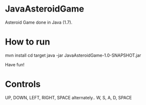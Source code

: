 # JavaAsteroidGame

Asteroid Game done in Java (1.7). 

# How to run

mvn install
cd target
java -jar JavaAsteroidGame-1.0-SNAPSHOT.jar

Have fun!

# Controls
UP, DOWN, LEFT, RIGHT, SPACE
alternately..
W, S, A, D, SPACE

